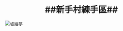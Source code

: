 <h1 align="center">##新手村練手區##</h1>

![坡給夢](https://img.4gamers.com.tw/ckfinder/images/Zizi/Game/Mobile/20170725-PMGO.jpg)
